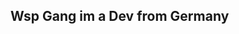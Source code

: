 ## Wsp Gang im a Dev from Germany

<!--
**Kiraa-dev/Kiraa-dev** is a ✨ _special_ ✨ repository because its `README.md` (this file) appears on your GitHub profile.

Here are some ideas to get you started:


-->
